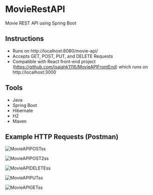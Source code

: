 # MovieRestAPI
Movie REST API using Spring Boot

## Instructions
* Runs on http://localhost:8080/movie-api/
* Accepts GET, POST, PUT, and DELETE Requests
* Compatible with React front-end project (https://github.com/isaiahk1116/MovieAPIFrontEnd) which runs on http://localhost:3000

## Tools 
* Java
* Spring Boot
* Hibernate
* H2
* Maven

## Example HTTP Requests (Postman)

![MovieAPIPOSTss](https://user-images.githubusercontent.com/35928224/106364055-40984880-62fa-11eb-9f51-2114cea5125e.png)

![MovieAPIPOST2ss](https://user-images.githubusercontent.com/35928224/106364192-375bab80-62fb-11eb-88f2-1dea78e90871.png)

![MovieAPIDELETEss](https://user-images.githubusercontent.com/35928224/106364089-82c18a00-62fa-11eb-989f-ce01c9889064.png)

![MovieAPIPUTss](https://user-images.githubusercontent.com/35928224/106364128-cb794300-62fa-11eb-9e70-90ea305072b7.png)

![MovieAPIGETss](https://user-images.githubusercontent.com/35928224/106364156-f6639700-62fa-11eb-8216-12d43e93416e.png)









